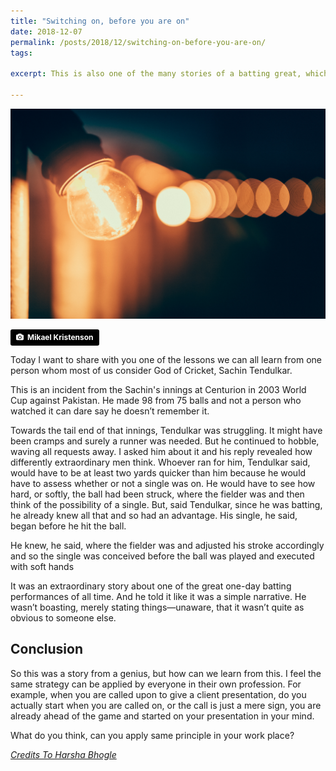 ```yaml
---
title: "Switching on, before you are on"
date: 2018-12-07
permalink: /posts/2018/12/switching-on-before-you-are-on/
tags:
 
excerpt: This is also one of the many stories of a batting great, which puzzled me initially, but later on convinced me of how beneficial it can be to switched on before you are on

---
```


![Switch yourself on](/images/mikael-kristenson-242079-unsplash.jpg "Switch yourself on")

<a style="background-color:black;color:white;text-decoration:none;padding:4px 6px;font-family:-apple-system, BlinkMacSystemFont, &quot;San Francisco&quot;, &quot;Helvetica Neue&quot;, Helvetica, Ubuntu, Roboto, Noto, &quot;Segoe UI&quot;, Arial, sans-serif;font-size:12px;font-weight:bold;line-height:1.2;display:inline-block;border-radius:3px" href="https://unsplash.com/@mikael_k?utm_medium=referral&amp;utm_campaign=photographer-credit&amp;utm_content=creditBadge" target="_blank" rel="noopener noreferrer" title="Download free do whatever you want high-resolution photos from Mikael Kristenson"><span style="display:inline-block;padding:2px 3px"><svg xmlns="http://www.w3.org/2000/svg" style="height:12px;width:auto;position:relative;vertical-align:middle;top:-1px;fill:white" viewBox="0 0 32 32"><title>unsplash-logo</title><path d="M20.8 18.1c0 2.7-2.2 4.8-4.8 4.8s-4.8-2.1-4.8-4.8c0-2.7 2.2-4.8 4.8-4.8 2.7.1 4.8 2.2 4.8 4.8zm11.2-7.4v14.9c0 2.3-1.9 4.3-4.3 4.3h-23.4c-2.4 0-4.3-1.9-4.3-4.3v-15c0-2.3 1.9-4.3 4.3-4.3h3.7l.8-2.3c.4-1.1 1.7-2 2.9-2h8.6c1.2 0 2.5.9 2.9 2l.8 2.4h3.7c2.4 0 4.3 1.9 4.3 4.3zm-8.6 7.5c0-4.1-3.3-7.5-7.5-7.5-4.1 0-7.5 3.4-7.5 7.5s3.3 7.5 7.5 7.5c4.2-.1 7.5-3.4 7.5-7.5z"></path></svg></span><span style="display:inline-block;padding:2px 3px">Mikael Kristenson</span></a>


Today I want to share with you one of the lessons we can all learn from one person whom most of us consider God of Cricket, Sachin Tendulkar.

This is an incident from the Sachin's innings at Centurion in 2003 World Cup against Pakistan. He made 98 from 75 balls and not a person who watched it can dare say he doesn’t remember it.

Towards the tail end of that innings, Tendulkar was struggling. It might have been cramps and surely a runner was needed. But he continued to hobble, waving all requests away. I asked him about it and his reply revealed how differently extraordinary men think. Whoever ran for him, Tendulkar said, would have to be at least two yards quicker than him because he would have to assess whether or not a single was on. He would have to see how hard, or softly, the ball had been struck, where the fielder was and then think of the possibility of a single. But, said Tendulkar, since he was batting, he already knew all that and so had an advantage. His single, he said, began before he hit the ball.

He knew, he said, where the fielder was and adjusted his stroke accordingly and so the single was conceived before the ball was played and executed with soft hands

It was an extraordinary story about one of the great one-day batting performances of all time. And he told it like it was a simple narrative. He wasn’t boasting, merely stating things—unaware, that it wasn’t quite as obvious to someone else. 

## Conclusion
So this was a story from a genius, but how can we learn from this. I feel the same strategy can be applied by everyone in their own profession. For example, when you are called upon to give a client presentation, do you actually start when you are called on,  or the call is just a mere sign, you are already ahead of the game and started on your presentation in your mind.

What do you think, can you apply same principle in your work place?

<cite> <a href="https://www.outlookindia.com/magazine/story/the-run-before-it-is-ran/270542" target="_blank">Credits To Harsha Bhogle</a></cite>